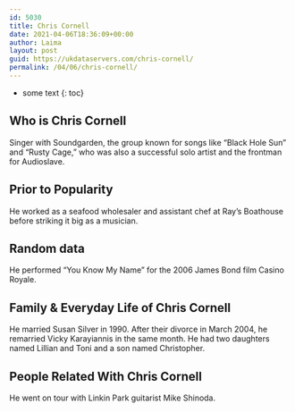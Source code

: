 ```yaml
---
id: 5030
title: Chris Cornell
date: 2021-04-06T18:36:09+00:00
author: Laima
layout: post
guid: https://ukdataservers.com/chris-cornell/
permalink: /04/06/chris-cornell/
---
```


* some text
{: toc}


## Who is Chris Cornell
                  
                  
                  
Singer with Soundgarden, the group known for songs like &#8220;Black Hole Sun&#8221; and &#8220;Rusty Cage,&#8221; who was also a successful solo artist and the frontman for Audioslave. 
                  
              
            
              
            
                
                
                
## Prior to Popularity
                  
                  
                  
He worked as a seafood wholesaler and assistant chef at Ray&#8217;s Boathouse before striking it big as a musician. 
                  
              
            
              
            
                
                
                
## Random data
                  
                  
                  
He performed &#8220;You Know My Name&#8221; for the 2006 James Bond film Casino Royale. 
                  
              
            
              
            
                
                
                
## Family & Everyday Life of Chris Cornell
                  
                  
                  
He married Susan Silver in 1990. After their divorce in March 2004, he remarried Vicky Karayiannis in the same month. He had two daughters named Lillian and Toni and a son named Christopher.  
                  
              
            
              
            
                
                
                
## People Related With Chris Cornell
                  
                  
                  
He went on tour with Linkin Park guitarist Mike Shinoda. 
                  
              
            
              
            
                
              
            
              
              
            
            
              
            
          
          
          